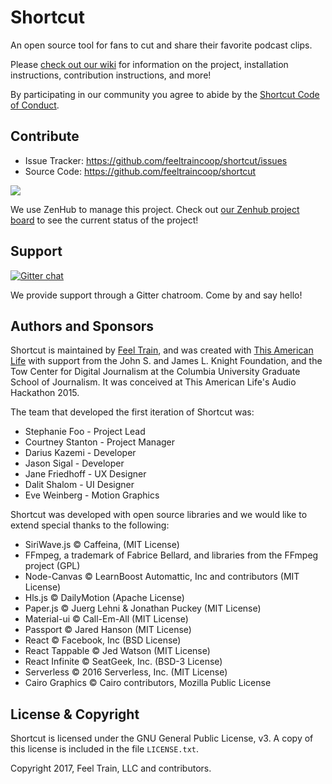 Shortcut
========

An open source tool for fans to cut and share their favorite podcast clips. 

Please [check out our wiki](https://github.com/FeelTrainCoop/shortcut/wiki) for information on the project, installation instructions, contribution instructions, and more!

By participating in our community you agree to abide by the [Shortcut Code of Conduct](https://github.com/FeelTrainCoop/shortcut/wiki/Shortcut-Code-of-Conduct).

Contribute
----------

- Issue Tracker: https://github.com/feeltraincoop/shortcut/issues
- Source Code: https://github.com/feeltraincoop/shortcut

<a href="https://app.zenhub.com/workspace/o/feeltraincoop/shortcut/boards?repos=99033570"><img src="https://raw.githubusercontent.com/ZenHubIO/support/master/zenhub-badge.png"></a>

We use ZenHub to manage this project. Check out [our Zenhub project board](https://app.zenhub.com/workspace/o/feeltraincoop/shortcut/boards?repos=99033570) to see the current status of the project!

Support
-------

[![Gitter chat](https://badges.gitter.im/gitterHQ/gitter.png)](https://gitter.im/Shortcut-support/Lobby)

We provide support through a Gitter chatroom. Come by and say hello!

Authors and Sponsors
-------

Shortcut is maintained by [Feel Train](https://feeltrain.com), and was created with [This American Life](https://thisamericanlife.org) with support from the John S. and James L. Knight Foundation, and the Tow Center for Digital Journalism at the Columbia University Graduate School of Journalism. It was conceived at This American Life's Audio Hackathon 2015.

The team that developed the first iteration of Shortcut was:

* Stephanie Foo - Project Lead
* Courtney Stanton - Project Manager
* Darius Kazemi - Developer
* Jason Sigal - Developer
* Jane Friedhoff - UX Designer
* Dalit Shalom - UI Designer
* Eve Weinberg - Motion Graphics

Shortcut was developed with open source libraries and we would like to extend special thanks to the following:

* SiriWave.js © Caffeina, (MIT License)
* FFmpeg, a trademark of Fabrice Bellard, and libraries from the FFmpeg project (GPL)
* Node-Canvas © LearnBoost Automattic, Inc and contributors (MIT License)
* Hls.js © DailyMotion (Apache License)
* Paper.js © Juerg Lehni & Jonathan Puckey (MIT License)
* Material-ui © Call-Em-All (MIT License)
* Passport © Jared Hanson (MIT License)
* React © Facebook, Inc (BSD License)
* React Tappable © Jed Watson (MIT License)
* React Infinite © SeatGeek, Inc. (BSD-3 License)
* Serverless © 2016 Serverless, Inc. (MIT License)
* Cairo Graphics © Cairo contributors, Mozilla Public License

License & Copyright
-------

Shortcut is licensed under the GNU General Public License, v3. A copy of this license is included in the file `LICENSE.txt`.

Copyright 2017, Feel Train, LLC and contributors.
